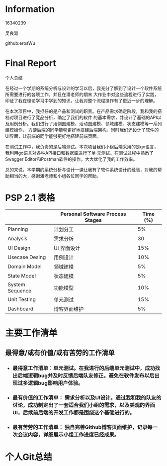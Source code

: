 # Information

16340239

吴良澔

github:erosWu

# Final Report

个人总结

在经过一个学期的系统分析与设计的学习以后，我充分了解到了设计一个软件系统所需要进行的各项工作，并且在潘老师的期末
大作业中对这些流程进行了实践，印证了我在理论学习中学到的知识。让我对整个流程操作有了更近一步的理解。

在本次项目中，我担任的是产品和测试的职责。在产品需求确定阶段，我和我的搭档对项目进行了竞品分析，确定了我们的软件
的基本需求，并设计了基础的API以及用例分析。我们进行了用例图建模、活动图建模、领域建模、状态建模等一系列建模操作，
方便后端的同学能够更好地搭建后端架构。同时我们还设计了软件的UI界面，让前端的同学能够更好地搭建前端页面。

在测试工作中，我负责的是后端测试。本次项目我们小组后端采用的是go语言，我利用go语言对各种API接口和数据库进行了单
元测试。在测试过程中熟悉了Swagger Editor和Postman软件的操作。大大优化了我的工作效率。

总的来说，本学期的系统分析与设计一课让我有了软件系统设计的经验，对我的帮助相当的大，感谢潘老师和小组各位同学的帮助。

# PSP 2.1 表格

|     | Personal Software Process Stages | Time (%) |
|-----|----------------------------------|----------|
| Planning | 计划分工 | 5%|
| Analysis | 需求分析 | 30 |
| UI Design | UI 界面设计  | 15% |
| Usecase Desing | 用例设计 | 10% |
| Domain Model | 领域建模 | 5% |
| State Model | 状态建模 | 5% |
| System Sequence | 功能模型 | 10% |
| Unit Testing | 单元测试 | 15% |
| Dashboard | 博客界面维护 | 5% |

# 主要工作清单

## 最得意/或有价值/或有苦劳的工作清单

- ### 最得意工作清单：单元测试。在我进行的后端单元测试中，成功找出后端逻辑bug并及时反馈后端队友修正。避免在软件发布以后出现过多逻辑bug影响用户体验。

- ### 最有价值的工作清单： 需求分析以及UI设计。通过我和我的队友的讨论，成功制定出了一套适合我们小组的需求，以及美观的界面UI，后续前后端的开发工作都是围绕这个基础进行的。

- ### 最有苦劳的工作清单： 独自完善Github博客页面维护，记录每一次会议内容，详细展示小组工作进度已经成果。

# 个人Git总结
